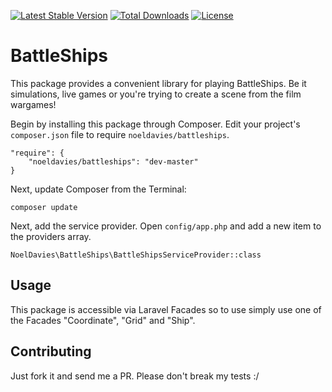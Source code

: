 [![Latest Stable Version](https://img.shields.io/travis/noeldavies/battleships.svg)](https://packagist.org/packages/noeldavies/battleships)
[![Total Downloads](https://img.shields.io/packagist/dt/noeldavies/battleships.svg)](https://packagist.org/packages/noeldavies/battleships)
[![License](https://poser.pugx.org/noeldavies/battleships/license)](https://packagist.org/packages/noeldavies/battleships)
# BattleShips

This package provides a convenient library for playing BattleShips. Be it simulations, live games or you're trying to create a scene from the film wargames!

Begin by installing this package through Composer. Edit your project's `composer.json` file to require `noeldavies/battleships`.

    "require": {
        "noeldavies/battleships": "dev-master"
    }

Next, update Composer from the Terminal:

    composer update

Next, add the service provider. Open `config/app.php` and add a new item to the providers array.

    NoelDavies\BattleShips\BattleShipsServiceProvider::class


## Usage

This package is accessible via Laravel Facades so to use simply use one of the Facades "Coordinate", "Grid" and "Ship".

## Contributing
Just fork it and send me a PR. Please don't break my tests :/
